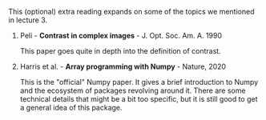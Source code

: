 This (optional) extra reading expands on some of the topics we mentioned in lecture 3.

1. Peli - **Contrast in complex images** - J. Opt. Soc. Am. A. 1990

    This paper goes quite in depth into the definition of contrast.

2. Harris et al. - **Array programming with Numpy** - Nature, 2020

    This is the "official" Numpy paper. It gives a brief introduction to Numpy and the ecosystem of packages revolving around it. There are some technical details that might be a bit too specific, but it is still good to get a general idea of this package.

